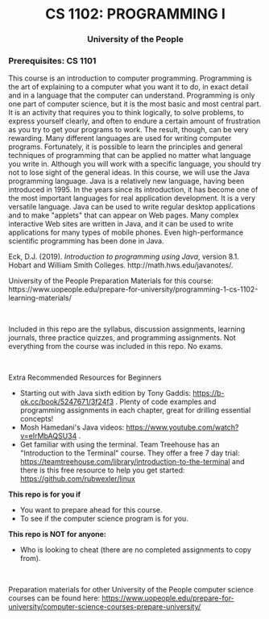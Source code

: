 <h1 align="center">CS 1102: PROGRAMMING I</h1>
<h3 align="center">University of the People</h3>
<h3 align-"center">Prerequisites: CS 1101</h3>

<p>This course is an introduction to computer programming. Programming is the art of explaining to a
computer what you want it to do, in exact detail and in a language that the computer can understand.
Programming is only one part of computer science, but it is the most basic and most central part. It is
an activity that requires you to think logically, to solve problems, to express yourself clearly, and often
to endure a certain amount of frustration as you try to get your programs to work. The result, though,
can be very rewarding. Many different languages are used for writing computer programs. Fortunately,
it is possible to learn the principles and general techniques of programming that can be applied no
matter what language you write in. Although you will work with a specific language, you should try not
to lose sight of the general ideas. In this course, we will use the Java programming language. Java is a
relatively new language, having been introduced in 1995. In the years since its introduction, it has
become one of the most important languages for real application development. It is a very versatile
language. Java can be used to write regular desktop applications and to make "applets" that can appear
on Web pages. Many complex interactive Web sites are written in Java, and it can be used to write
applications for many types of mobile phones. Even high-performance scientific programming has
been done in Java.</p>

<p>Eck, D.J. (2019). <i>Introduction to programming using Java</i>, version 8.1. Hobart and William Smith
Colleges. http://math.hws.edu/javanotes/.</p>

<p>University of the People Preparation Materials for this course: https://www.uopeople.edu/prepare-for-university/programming-1-cs-1102-learning-materials/</p>

<br />

<p>Included in this repo are the syllabus, discussion assignments, learning journals, three practice quizzes, and programming
assignments. Not everything from the course was included in this repo. No exams.</p>
<br />

Extra Recommended Resources for Beginners <br />
- Starting out with Java sixth edition by Tony Gaddis: https://b-ok.cc/book/5247671/3f24f3 . Plenty of code examples and programming assignments in each 
chapter, great for drilling essential concepts!
- Mosh Hamedani's Java videos: https://www.youtube.com/watch?v=eIrMbAQSU34 .
- Get familiar with using the terminal. Team Treehouse has an "Introduction to the Terminal" course. They offer a free 7 day trial: https://teamtreehouse.com/library/introduction-to-the-terminal and there is this free resource to help you get started: https://github.com/rubwexler/linux 

<strong>This repo is for you if</strong>
- You want to prepare ahead for this course.
- To see if the computer science program is for you.

<strong>This repo is NOT for anyone:</strong>
- Who is looking to cheat (there are no completed assignments to copy from).
<br />

Preparation materials for other University of the People computer science courses can be found here: https://www.uopeople.edu/prepare-for-university/computer-science-courses-prepare-university/

